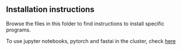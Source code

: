 ## Installation instructions

Browse the files in this folder to find instructions to install specific programs.

To use jupyter notebooks, pytorch and fastai in the cluster, check [here](../running_jobs/README.md)
